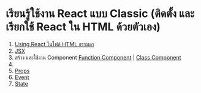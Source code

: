 
# เรียนรู้ใช้งาน React แบบ Classic (ติดตั้ง และเรียกใช้ React ใน HTML ด้วยตัวเอง)

1. [Using React ในไฟล์ HTML ธรรมดา](using-react.md)
2. [JSX](jsx.md)
3. สร้าง และใช้งาน Component [Function Component](function-component.md) | [Class Component](class-component.md)
4. 
5. [Props](props.md)
6. [Event](event.md)
7. [State](state.md)